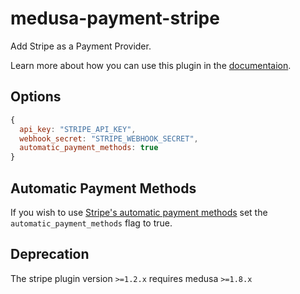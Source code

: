 # medusa-payment-stripe

Add Stripe as a Payment Provider.

Learn more about how you can use this plugin in the [documentaion](https://docs.medusajs.com/add-plugins/stripe).

## Options

```js
{
  api_key: "STRIPE_API_KEY",
  webhook_secret: "STRIPE_WEBHOOK_SECRET",
  automatic_payment_methods: true
}
```

## Automatic Payment Methods

If you wish to use [Stripe's automatic payment methods](https://stripe.com/docs/connect/automatic-payment-methods) set the `automatic_payment_methods` flag to true.

## Deprecation

The stripe plugin version `>=1.2.x` requires medusa `>=1.8.x`